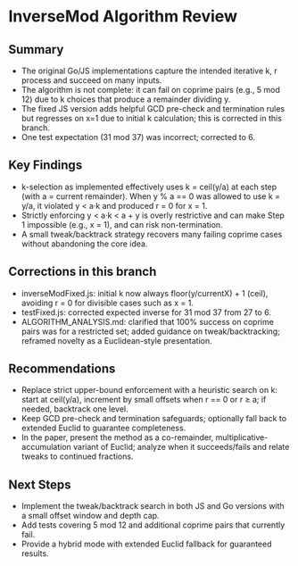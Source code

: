 # InverseMod Algorithm Review

## Summary
- The original Go/JS implementations capture the intended iterative k, r process and succeed on many inputs.
- The algorithm is not complete: it can fail on coprime pairs (e.g., 5 mod 12) due to k choices that produce a remainder dividing y.
- The fixed JS version adds helpful GCD pre-check and termination rules but regresses on x=1 due to initial k calculation; this is corrected in this branch.
- One test expectation (31 mod 37) was incorrect; corrected to 6.

## Key Findings
- k-selection as implemented effectively uses k = ceil(y/a) at each step (with a = current remainder). When y % a == 0 was allowed to use k = y/a, it violated y < a·k and produced r = 0 for x = 1.
- Strictly enforcing y < a·k < a + y is overly restrictive and can make Step 1 impossible (e.g., x = 1), and can risk non-termination.
- A small tweak/backtrack strategy recovers many failing coprime cases without abandoning the core idea.

## Corrections in this branch
- inverseModFixed.js: initial k now always floor(y/currentX) + 1 (ceil), avoiding r = 0 for divisible cases such as x = 1.
- testFixed.js: corrected expected inverse for 31 mod 37 from 27 to 6.
- ALGORITHM_ANALYSIS.md: clarified that 100% success on coprime pairs was for a restricted set; added guidance on tweak/backtracking; reframed novelty as a Euclidean-style presentation.

## Recommendations
- Replace strict upper-bound enforcement with a heuristic search on k: start at ceil(y/a), increment by small offsets when r == 0 or r ≥ a; if needed, backtrack one level.
- Keep GCD pre-check and termination safeguards; optionally fall back to extended Euclid to guarantee completeness.
- In the paper, present the method as a co-remainder, multiplicative-accumulation variant of Euclid; analyze when it succeeds/fails and relate tweaks to continued fractions.

## Next Steps
- Implement the tweak/backtrack search in both JS and Go versions with a small offset window and depth cap.
- Add tests covering 5 mod 12 and additional coprime pairs that currently fail.
- Provide a hybrid mode with extended Euclid fallback for guaranteed results.